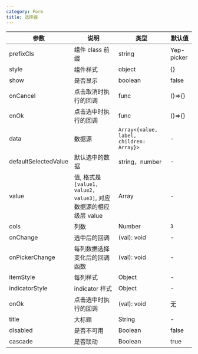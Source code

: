 ```yaml
---
category: Form
title: 选择器
---
```


<DEMO>

| 参数                 | 说明                                                             | 类型                                     | 默认值     |
| -------------------- | ---------------------------------------------------------------- | ---------------------------------------- | ---------- |
| prefixCls            | 组件 class 前缀                                                  | string                                   | Yep-picker |
| style                | 组件样式                                                         | object                                   | {}         |
| show                 | 是否显示                                                         | boolean                                  | false      |
| onCancel             | 点击取消时执行的回调                                             | func                                     | ()=>{}     |
| onOk                 | 点击选中时执行的回调                                             | func                                     | ()=>{}     |
| data                 | 数据源                                                           | `Array<{value, label, children: Array}>` | -          |
| defaultSelectedValue | 默认选中的数据                                                   | string，number                           | -          |
| value                | 值, 格式是`[value1, value2, value3]`, 对应数据源的相应级层 value | Array                                    | -          |
| cols                 | 列数                                                             | Number                                   | `3`        |
| onChange             | 选中后的回调                                                     | (val): void                              | -          |
| onPickerChange       | 每列数据选择变化后的回调函数                                     | (val): void                              | -          |
| itemStyle            | 每列样式                                                         | Object                                   | -          |
| indicatorStyle       | indicator 样式                                                   | Object                                   | -          |
| onOk                 | 点击选中时执行的回调                                             | (val): void                              | 无         |
| title                | 大标题                                                           | String                                   | -          |
| disabled             | 是否不可用                                                       | Boolean                                  | false      |
| cascade              | 是否联动                                                         | Boolean                                  | true       |
